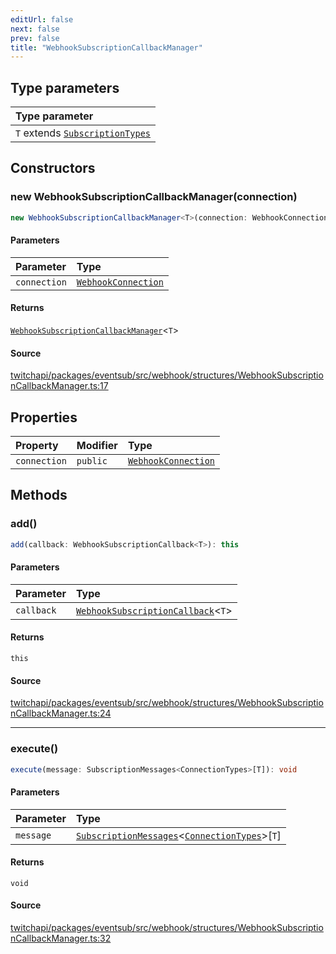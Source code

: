 ```yaml
---
editUrl: false
next: false
prev: false
title: "WebhookSubscriptionCallbackManager"
---
```


## Type parameters

| Type parameter |
| :------ |
| `T` extends [`SubscriptionTypes`](../enumerations/SubscriptionTypes.md) |

## Constructors

### new WebhookSubscriptionCallbackManager(connection)

```ts
new WebhookSubscriptionCallbackManager<T>(connection: WebhookConnection): WebhookSubscriptionCallbackManager<T>
```

#### Parameters

| Parameter | Type |
| :------ | :------ |
| `connection` | [`WebhookConnection`](WebhookConnection.md) |

#### Returns

[`WebhookSubscriptionCallbackManager`](WebhookSubscriptionCallbackManager.md)\<`T`\>

#### Source

[twitchapi/packages/eventsub/src/webhook/structures/WebhookSubscriptionCallbackManager.ts:17](https://github.com/pablornc/twitchapi//blob/b274026/packages/eventsub/src/webhook/structures/WebhookSubscriptionCallbackManager.ts#L17)

## Properties

| Property | Modifier | Type |
| :------ | :------ | :------ |
| `connection` | `public` | [`WebhookConnection`](WebhookConnection.md) |

## Methods

### add()

```ts
add(callback: WebhookSubscriptionCallback<T>): this
```

#### Parameters

| Parameter | Type |
| :------ | :------ |
| `callback` | [`WebhookSubscriptionCallback`](../type-aliases/WebhookSubscriptionCallback.md)\<`T`\> |

#### Returns

`this`

#### Source

[twitchapi/packages/eventsub/src/webhook/structures/WebhookSubscriptionCallbackManager.ts:24](https://github.com/pablornc/twitchapi//blob/b274026/packages/eventsub/src/webhook/structures/WebhookSubscriptionCallbackManager.ts#L24)

***

### execute()

```ts
execute(message: SubscriptionMessages<ConnectionTypes>[T]): void
```

#### Parameters

| Parameter | Type |
| :------ | :------ |
| `message` | [`SubscriptionMessages`](../interfaces/SubscriptionMessages.md)\<[`ConnectionTypes`](../type-aliases/ConnectionTypes.md)\>\[`T`\] |

#### Returns

`void`

#### Source

[twitchapi/packages/eventsub/src/webhook/structures/WebhookSubscriptionCallbackManager.ts:32](https://github.com/pablornc/twitchapi//blob/b274026/packages/eventsub/src/webhook/structures/WebhookSubscriptionCallbackManager.ts#L32)
